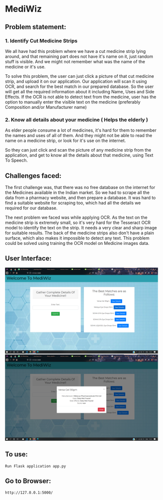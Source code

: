 # MediWiz

## Problem statement:

### 1. Identify Cut Medicine Strips

We all have had this problem where we have a cut medicine strip lying around, and that remaining part does not have it's name on it, just random stuff is visible. And we might not remember what was the name of the medicine or it's use.

To solve this problem, the user can just click a picture of that cut medicine strip, and upload it on our application.
Our application will scan it using OCR, and search for the best match in our prepared database.
So the user will get all the required information about it including Name, Uses and Side Effects.
If the OCR is not able to detect text from the medicine, user has the option to manually enter the visible text on the medicine (preferably Composition and/or Manufacturer name)

### 2. Know all details about your medicine ( Helps the elderly )

As elder people consume a lot of medicines, it's hard for them to remember the names and uses of all of them. And they might not be able to read the name on a medicine strip, or look for it's use on the internet.

So they can just click and scan the picture of any medicine strip from the application, and get to know all the details about that medicine, using Text To Speech.

## Challenges faced:

The first challenge was, that there was no free database on the internet for the Medicines available in the Indian market. So we had to scrape all the data from a pharmacy website, and then prepare a database. It was hard to find a suitable website for scraping too, which had all the details we required for our database.

The next problem we faced was while applying OCR. As the text on the medicine strip is extremely small, so it's very hard for the Tesseract OCR model to identify the text on the strip. It needs a very clear and sharp image for suitable results. The back of the medicine strips also don't have a plain surface, which also makes it impossible to detect any text. This problem could be solved using training the OCR model on Medicine images data.

## User Interface:

![Alt text](/public/img/results.png?raw=true 'Title')
![Alt text](/public/img/details.png?raw=true 'Title')

## To use:

```
Run Flask application app.py
```

## Go to Browser:

```
http://127.0.0.1:5000/
```
